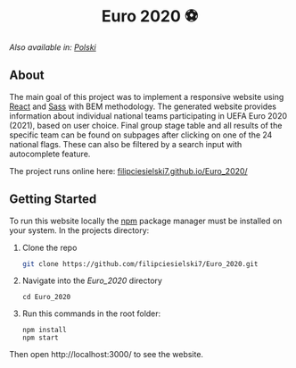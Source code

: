 <h1 align="center">
    Euro 2020 ⚽️
</h1>

_Also available in: [Polski](README.pl.md)_

## About

The main goal of this project was to implement a responsive website using [React](https://reactjs.org/) and [Sass](https://sass-lang.com/) with BEM methodology. The generated website provides information about individual national teams participating in UEFA Euro 2020 (2021), based on user choice. Final group stage table and all results of the specific team can be found on subpages after clicking on one of the 24 national flags. These can also be filtered by a search input with autocomplete feature.

The project runs online here: [filipciesielski7.github.io/Euro_2020/](https://filipciesielski7.github.io/Euro_2020/)

## Getting Started

To run this website locally the [npm](https://www.npmjs.com/) package manager must be installed on your system. In the projects directory:

1. Clone the repo
   ```sh
   git clone https://github.com/filipciesielski7/Euro_2020.git
   ```
2. Navigate into the _Euro_2020_ directory
   ```
   cd Euro_2020
   ```
3. Run this commands in the root folder:
   ```
   npm install
   npm start
   ```

Then open http://localhost:3000/ to see the website.
